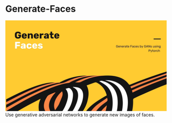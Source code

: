# Generate-Faces
<img src = "Yellow Blue and Orange Abstract Patterns Buyer Presentation Listing Presentation (4).jpg"></img>
Use generative adversarial networks to generate new images of faces.

